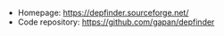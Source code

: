 - Homepage: https://depfinder.sourceforge.net/
- Code repository: https://github.com/gapan/depfinder
